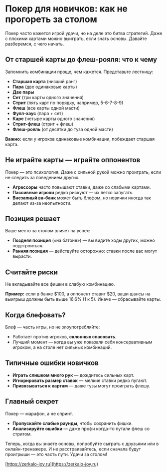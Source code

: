 # Покер для новичков: как не прогореть за столом  

Покер часто кажется игрой удачи, но на деле это битва стратегий. Даже с плохими картами можно выиграть, если знать основы. Давайте разберемся, с чего начать.  

## От старшей карты до флеш-рояля: что к чему  
Запомнить комбинации проще, чем кажется. Представьте лестницу:  
- **Старшая карта** (низший ранг)  
- **Пара** (две одинаковые карты)  
- **Две пары**  
- **Сет** (три карты одного значения)  
- **Стрит** (пять карт по порядку, например, 5-6-7-8-9)  
- **Флеш** (все карты одной масти)  
- **Фулл-хаус** (пара + сет)  
- **Каре** (четыре карты одного значения)  
- **Стрит-флеш** (стрит + флеш)  
- **Флеш-рояль** (от десятки до туза одной масти)  

**Важно:** если у игроков одинаковые комбинации, побеждает старшая карта.  

## Не играйте карты — играйте оппонентов  
Покер — это психология. Даже с сильной рукой можно проиграть, если не следить за поведением других.  

- **Агрессоры** часто повышают ставки, даже со слабыми картами.  
- **Пассивные игроки** редко рискуют — их легко запугать.  
- **Внезапный ва-банк** может быть блефом, но новички иногда так делают из-за неопытности.  

## Позиция решает  
Ваше место за столом влияет на успех:  
- **Поздняя позиция** («на батоне») — вы видите ходы других, можно подстроиться.  
- **Ранняя позиция** — действуйте осторожно: ставки после вас могут вырасти.  

## Считайте риски  
Не вкладывайте все фишки в слабую комбинацию.  

**Пример:** если в банке $100, а оппонент ставит $20, ваши шансы на выигрыш должны быть выше 16.6% (1 к 5). Иначе — сбрасывайте карты.  

## Когда блефовать?  
Блеф — часть игры, но не злоупотребляйте:  
- Работает против игроков, **склонных спасовать**.  
- Лучший момент — когда вы уже показали себя консервативным игроком, а на столе нет сильных комбинаций.  

## Типичные ошибки новичков  
- **Играть слишком много рук** — дождитесь сильных карт.  
- **Игнорировать размер ставок** — мелкие ставки редко пугают.  
- **Привязываться к картам** — даже тузы могут проиграть флешу.  

## Главный секрет  
Покер — марафон, а не спринт.  

- **Пропускайте слабые раунды**, чтобы сохранить фишки.  
- **Анализируйте ошибки** — даже профи когда-то путали флеш со стритом.  

Теперь, когда вы знаете основы, попробуйте сыграть с друзьями или в онлайн-тренажере. И не расстраивайтесь, если сначала будут проигрыши — это часть пути. Удачи за столом!  

[https://zerkalo-joy.ru](https://zerkalo-joy.ru)
